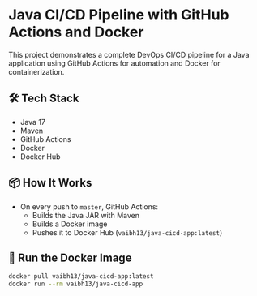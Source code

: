 # Java CI/CD Pipeline with GitHub Actions and Docker

This project demonstrates a complete DevOps CI/CD pipeline for a Java application using GitHub Actions for automation and Docker for containerization.

## 🛠️ Tech Stack
- Java 17
- Maven
- GitHub Actions
- Docker
- Docker Hub

## 📦 How It Works
- On every push to `master`, GitHub Actions:
  - Builds the Java JAR with Maven
  - Builds a Docker image
  - Pushes it to Docker Hub (`vaibh13/java-cicd-app:latest`)

## 🚀 Run the Docker Image

```bash
docker pull vaibh13/java-cicd-app:latest
docker run --rm vaibh13/java-cicd-app






